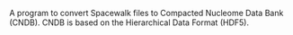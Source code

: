 A program to convert Spacewalk files to Compacted Nucleome Data Bank (CNDB). CNDB is based on the Hierarchical Data Format (HDF5).
